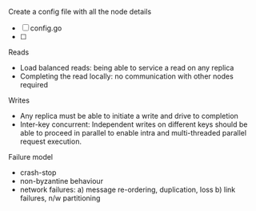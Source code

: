 Create a config file with all the node details
- [ ] config.go
- [ ] 

Reads
- Load balanced reads: being able to service a read on any replica
- Completing the read locally: no communication with other nodes required


Writes
- Any replica must be able to initiate a write and drive to completion
- Inter-key concurrent: Independent writes on different keys should be able to proceed in parallel to enable intra and multi-threaded parallel request execution.

Failure model
- crash-stop 
- non-byzantine behaviour
- network failures: a) message re-ordering, duplication, loss b) link failures, n/w partitioning

